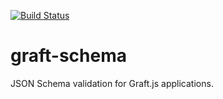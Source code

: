 [![Build Status](https://magnum.travis-ci.com/ONCHoldings/graft-schema.png?token=b72mqMfgb1GT7zp1RCu1&branch=master)](https://magnum.travis-ci.com/ONCHoldings/graft-schema)

graft-schema
============

JSON Schema validation for Graft.js applications.

